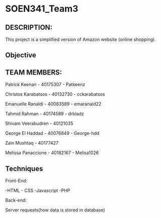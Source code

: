 # SOEN341_Team3

## DESCRIPTION: 
This project is a simplified version of Amazon website (online shopping).

## Objective

## TEAM MEMBERS:
Patrick Keenan - 40175307 - Patkeenz

Christos Karabatsos - 40132730 - cckarabatsos

Emanuelle Ranaldi - 40083589 - emaranald22

Tahmid Rahman - 40174589 - drbladz

Shivam Veerabudren - 40121035

George El Haddad - 40076849 - George-hdd

Zain Mushtaq - 40177427 

Melissa Panaccione - 40182167 - Melisa1026

## Techniques
Front-End:

-HTML - CSS -Javascript -PHP

Back-end:

Server requests(how data is stored in database)


